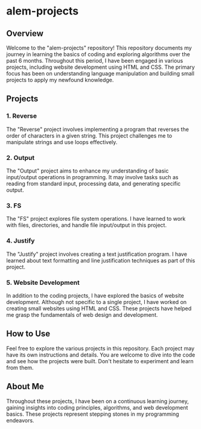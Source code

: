 # alem-projects

## Overview

Welcome to the "alem-projects" repository! This repository documents my journey in learning the basics of coding and exploring algorithms over the past 6 months. Throughout this period, I have been engaged in various projects, including website development using HTML and CSS. The primary focus has been on understanding language manipulation and building small projects to apply my newfound knowledge.

## Projects

### 1. Reverse

The "Reverse" project involves implementing a program that reverses the order of characters in a given string. This project challenges me to manipulate strings and use loops effectively.

### 2. Output

The "Output" project aims to enhance my understanding of basic input/output operations in programming. It may involve tasks such as reading from standard input, processing data, and generating specific output.

### 3. FS

The "FS" project explores file system operations. I have learned to work with files, directories, and handle file input/output in this project.

### 4. Justify

The "Justify" project involves creating a text justification program. I have learned about text formatting and line justification techniques as part of this project.

### 5. Website Development

In addition to the coding projects, I have explored the basics of website development. Although not specific to a single project, I have worked on creating small websites using HTML and CSS. These projects have helped me grasp the fundamentals of web design and development.

## How to Use

Feel free to explore the various projects in this repository. Each project may have its own instructions and details. You are welcome to dive into the code and see how the projects were built. Don't hesitate to experiment and learn from them.

## About Me

Throughout these projects, I have been on a continuous learning journey, gaining insights into coding principles, algorithms, and web development basics. These projects represent stepping stones in my programming endeavors.
